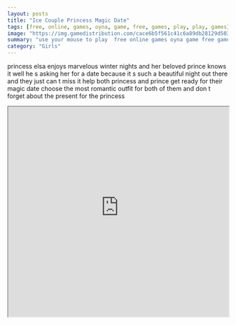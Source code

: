 ```yaml
---
layout: posts
title: "Ice Couple Princess Magic Date"
tags: [free, online, games, oyna, game, free, games, play, play, games]
image: "https://img.gamedistribution.com/cace6b5f561c41c6a89db28129d503cc.jpg"
summary: "use your mouse to play  free online games oyna game free games play play games"
category: "Girls"
---
```


princess elsa enjoys marvelous winter nights and her beloved prince knows it well he s asking her for a date because it s such a beautiful night out there and they just can t miss it help both princess and prince get ready for their magic date choose the most romantic outfit for both of them and don t forget about the present for the princess

<iframe width="100%" height="480px;" src="https://html5.gamedistribution.com/cace6b5f561c41c6a89db28129d503cc/"></iframe>